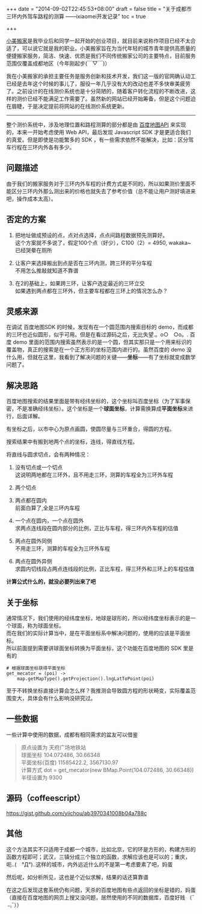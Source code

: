 +++
date = "2014-09-02T22:45:53+08:00"
draft = false
title = "关于成都市三环内外驾车路程的测算 ——ixiaomei开发记录"
toc = true

+++

[](http://www.ixiaomei.com/)

[小美搬家](http://www.ixiaomei.com/)是我毕业后和同学一起开始的创业项目，就目前来说称作项目已经不太合适了，可以说它就是我的职业。小美搬家旨在为当代年轻的城市青年提供高质量的便捷搬家服务，简洁、快速、优质是我们不同传统搬家公司的主要特点，目前服务范围仅覆盖成都地区（今年刚起步(￣▽￣)）

我在小美搬家的承担主要任务是服务创新和技术开发，我们这一版的官网确认动工已经是去年这个时候的事儿了，服役一年几乎没有大的改动也差不多快审美疲劳了。之前设计的在线测价系统也是十分简陋的，随着客户转化流程的不断改进，这样的测价已经不能满足工作需要了。虽然新的网站已经开始筹备，但是这个问题迫在眉睫，于是决定提前将网站的在线测价系统更新。

* * *

整个测价系统中，涉及地理位置和路程测算的部分都是由 [百度地图API](http://developer.baidu.com/map/index.php) 来实现的，本来一开始考虑使用 Web API，最后发现 Javascript SDK 才是更适合我们的真爱。但是即使是功能繁多的 SDK ，有一些需求依然不能解决，比如：区分驾车行程在三环内外各有多少。

## 问题描述

由于我们的搬家服务对于三环内外车程的计费方式是不同的，所以如果测价里面不能区分三环内外那么测出来的价格也就失去了参考价值（总不能让用户测好填进来吧，操作成本太高）。

## 否定的方案

1.  把地址做成预设的点，点对点选择，点点间路程数据预先测算好。  
    这个方案就不多说了，假定100个点（好少），C100（2）= 4950, wakaka~ 已经哭晕在厕所

2.  让客户来选择搬出到点是否在三环内测，跨三环的平分车程  
    不用怎么推敲就知道不靠谱

3.  在2的基础上，如果跨三环，让客户选定最近的三环立交  
    如果遇到两点都在三环外，但主要车程都在三环上的情况怎么办？

## 灵感来源

在调试 百度地图SDK 的时候，发现有在一个圆范围内搜索目标的 demo，而成都的三环也近似圆形，似乎可用。但是在看过源码之后，无比失望.。o○　○o。. 百度 demo 里面的范围内搜索虽然表示的是一个圆，但其实那只是一个用来标识的覆盖物，真正的搜索是在一个正方形的坐标范围内进行的。虽然百度的 demo 没什么用，但就在这里，我看到了解决问题的关键——**坐标**——有了坐标就变成数学问题了。

## 解决思路

百度地图搜索的结果里面是带有经纬坐标的，这个坐标叫百度坐标（为了军事保密，不是准确经纬坐标）。这个坐标是一个**球面坐标**，计算需换算成**平面坐标**来进行，后面详解。

有坐标之后，以市中心为原点画圆，使圆尽量与三环重合，得圆的方程。

搜索结果中有搬到地两个点的坐标，连线，得直线方程。

将直线与圆求切点，会有两种情况：

1.  没有切点或一个切点  
    这说明两地都在三环外，且不用走三环，测算的车程全为三环外车程
     
2.  两个切点
     
  1.  两点都在圆内  
      前面白算了,全是三环内车程
      
  2.  一个点在圆内，一个点在圆外  
      求两点连线段在圆内部分的比例，正比与车程，得三环内外车程的估值
      
  3. 两点在圆外同侧  
     不用走三环，测算的车程全为三环外车程
       
  4. 两点在圆外异侧  
     求圆内切线段占两点连线段的比例，正比车程，得三环外和三环上的车程估值

**计算公式什么的，就没必要列出来了吧**

## 关于坐标

通常情况下，我们使用的经纬度坐标，地球是球形的，所以经纬度坐标表示的是一个球面，称为球面坐标。  
而在我们的实际计算当中，是在平面坐标系中解决问题的，使用的应该是平面坐标。  
所以前面提到需要讲球面坐标转换为平面坐标，这个功能在百度地图的 SDK 里是有的

    # 根据球面坐标获得平面坐标
    get_mecator = (poi) ->
        map.getMapType().getProjection().lngLatToPoint(poi)

至于不转换坐标直接计算会怎么样？我推测会导致圆方程的形状畸变，实际覆盖范围变大，具体会有什么影响没研究过。

## 一些数据

一些计算中使用的数据，成都有相同需求的盆友可以借鉴

> 原点设置为 天府广场地铁站  
> 球面坐标 104.072486, 30.66348  
> 平面坐标(百度) 11585422.2, 3567130.97  
> 计算方式 dot = get_mecator(new BMap.Point(104.072486, 30.66348))  
> 半径设置为 9300

## 源码（coffeescript）

https://gist.github.com/yiichou/ab3970341008b04a788c

## 其他

这个方法其实不只适用于成都一个城市，比如北京，它的环是方形的，构建方形的函数方程即可；武汉，三镇分成三个独立的函数，求解应该也是可以的；重庆，呃..(　°Д°)..这样的城市，内外远近什么的不是第一考虑要素了吧，妈蛋

然后呢，如分析所见，这也是个近似求解，结果的话还算靠谱

在这之后发现这套系统仍有问题，天杀的百度地图有些点返回的坐标是错的，妈蛋（直接在百度地图的网页上搜又没问题，居然使用的不同的数据库，百度好贱 （¯﹃¯））
